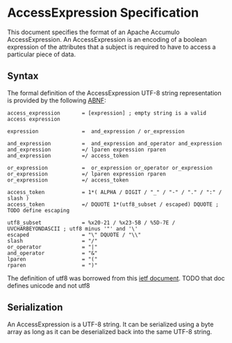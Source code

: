 <!--

    Licensed to the Apache Software Foundation (ASF) under one
    or more contributor license agreements.  See the NOTICE file
    distributed with this work for additional information
    regarding copyright ownership.  The ASF licenses this file
    to you under the Apache License, Version 2.0 (the
    "License"); you may not use this file except in compliance
    with the License.  You may obtain a copy of the License at

      https://www.apache.org/licenses/LICENSE-2.0

    Unless required by applicable law or agreed to in writing,
    software distributed under the License is distributed on an
    "AS IS" BASIS, WITHOUT WARRANTIES OR CONDITIONS OF ANY
    KIND, either express or implied.  See the License for the
    specific language governing permissions and limitations
    under the License.

-->

# AccessExpression Specification

This document specifies the format of an Apache Accumulo AccessExpression. An AccessExpression
is an encoding of a boolean expression of the attributes that a subject is required to have to
access a particular piece of data.

## Syntax

The formal definition of the AccessExpression UTF-8 string representation is provided by
the following [ABNF][1]:

```
access_expression       = [expression] ; empty string is a valid access expression

expression              =  and_expression / or_expression

and_expression          =  and_expression and_operator and_expression
and_expression          =/ lparen expression rparen
and_expression          =/ access_token 

or_expression           =  or_expression or_operator or_expression
or_expression           =/ lparen expression rparen
or_expression           =/ access_token 

access_token            = 1*( ALPHA / DIGIT / "_" / "-" / "." / ":" / slash )
access_token            =/ DQUOTE 1*(utf8_subset / escaped) DQUOTE ; TODO define escaping

utf8_subset             = %x20-21 / %x23-5B / %5D-7E / UVCHARBEYONDASCII ; utf8 minus '"' and '\'
escaped                 = "\" DQUOTE / "\\"
slash                   = "/"
or_operator             = "|"
and_operator            = "&"
lparen                  = "("
rparen                  = ")"
```

The definition of utf8 was borrowed from this [ietf document][2].  TODO that doc defines unicode and not utf8

## Serialization

An AccessExpression is a UTF-8 string. It can be serialized using a byte array as long as it
can be deserialized back into the same UTF-8 string.

[1]: https://www.rfc-editor.org/rfc/rfc5234
[2]: https://datatracker.ietf.org/doc/html/draft-seantek-unicode-in-abnf-03#section-4.2
